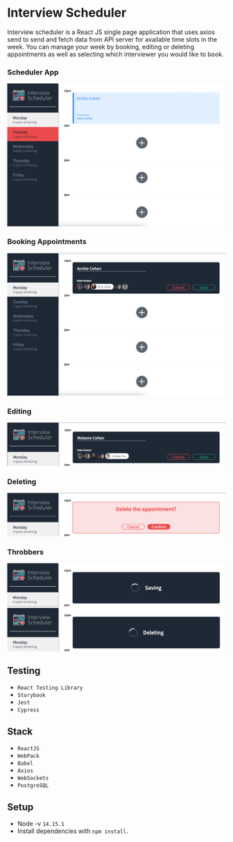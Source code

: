 # Interview Scheduler

Interview scheduler is a React JS single page application that uses axios send to send and fetch data from API server for available time slots in the week. You can manage your week by booking, editing or deleting appointments as well as selecting which interviewer you would like to book.

### Scheduler App

![screenshot of App](https://github.com/Arie139/scheduler/blob/master/docs/Scheduler.png?raw=true)

### Booking Appointments

![screenshot of Appointments](https://github.com/Arie139/scheduler/blob/master/docs/Adding_interviewer.png?raw=true)

### Editing

![screenshot of Edit](https://github.com/Arie139/scheduler/blob/master/docs/Edit.png?raw=true)

### Deleting

![screenshot of Delete](https://github.com/Arie139/scheduler/blob/master/docs/Deleting.png?raw=true)

### Throbbers

![screenshot of save load](https://github.com/Arie139/scheduler/blob/master/docs/Saving.png?raw=true)
![screenshot of delete load](https://github.com/Arie139/scheduler/blob/master/docs/Deleting_load.png?raw=true)


## Testing 

- `React Testing Library`
- `Storybook`
- `Jest`
- `Cypress`

## Stack
- `ReactJS`
- `WebPack`
- `Babel`
- `Axios`
- `WebSockets`
- `PostgreSQL`

## Setup

- Node -v `14.15.1`
- Install dependencies with `npm install`.
